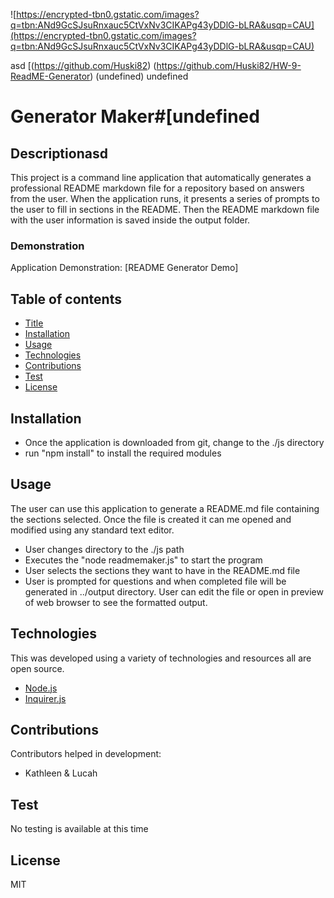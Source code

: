 ![https://encrypted-tbn0.gstatic.com/images?q=tbn:ANd9GcSJsuRnxauc5CtVxNv3CIKAPg43yDDlG-bLRA&usqp=CAU](https://encrypted-tbn0.gstatic.com/images?q=tbn:ANd9GcSJsuRnxauc5CtVxNv3CIKAPg43yDDlG-bLRA&usqp=CAU)
  
  asd
  [(https://github.com/Huski82)
  (https://github.com/Huski82/HW-9-ReadME-Generator)
  (undefined)
  undefined
  


# Generator Maker#[undefined 

## Descriptionasd

This project is a command line application that automatically generates a professional README markdown file for a repository based on answers from the user. 
When the application runs, it presents a series of prompts to the user to fill in sections in the README. 
Then the README markdown file with the user information is saved inside the output folder.

### Demonstration

Application Demonstration: [README Generator Demo]


## Table of contents
  * [Title](#Title)
  * [Installation](#Installation)
  * [Usage](#Usage)
  * [Technologies](#Technologies)
  * [Contributions](#Contributions)
  * [Test](#Test)
  * [License](#License)
  
  ## Installation
  
  * Once the application is downloaded from git, change to the ./js directory
  * run "npm install" to install the required modules
  
  ## Usage
  The user can use this application to generate a README.md file containing the sections selected. Once the file is created it can me opened and modified using any standard text editor.
  * User changes directory to the ./js path 
  * Executes the "node readmemaker.js" to start the program
  * User selects the sections they want to have in the README.md file
  * User is prompted for questions and when completed file will be generated in ../output directory. User can edit the file or open in preview of web browser to see the formatted output.

    
  
  ## Technologies
  This was developed using a variety of technologies and resources all are open source.
  * [Node.js](https://nodejs.org/)
  * [Inquirer.js](https://www.npmjs.com/package/inquirer)
  
  ## Contributions
  
  Contributors helped in development:
  * Kathleen & Lucah 
  
  ## Test
  No testing is available at this time
  
  ## License
  MIT